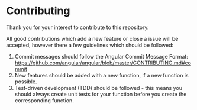 # Contributing

Thank you for your interest to contribute to this repository.

All good contributions which add a new feature or close a issue will be accepted, however there a few guidelines which should be followed:

1. Commit messages should follow the Angular Commit Message Format: https://github.com/angular/angular/blob/master/CONTRIBUTING.md#commit
2. New features should be added with a new function, if a new function is possible.
3. Test-driven development (TDD) should be followed - this means you should always create unit tests for your function before you create the corresponding function.
